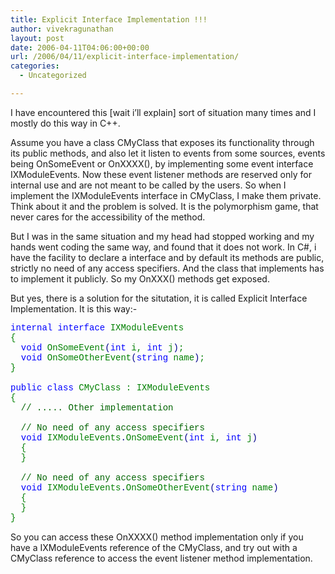 ```yaml
---
title: Explicit Interface Implementation !!!
author: vivekragunathan
layout: post
date: 2006-04-11T04:06:00+00:00
url: /2006/04/11/explicit-interface-implementation/
categories:
  - Uncategorized

---
```

I have encountered this [wait i&#8217;ll explain] sort of situation many times and I mostly do this way in C++.

Assume you have a class CMyClass that exposes its functionality through its public methods, and also let it listen to events from some sources, events being OnSomeEvent or OnXXXX(), by implementing some event interface IXModuleEvents. Now these event listener methods are reserved only for internal use and are not meant to be called by the users. So when I implement the IXModuleEvents interface in CMyClass, I make them private. Think about it and the problem is solved. It is the polymorphism game, that never cares for the accessibility of the method.

But I was in the same situation and my head had stopped working and my hands went coding the same way, and found that it does not work. In C#, i have the facility to declare a interface and by default its methods are public, strictly no need of any access specifiers. And the class that implements has to implement it publicly. So my OnXXX() methods get exposed.

But yes, there is a solution for the situtation, it is called Explicit Interface Implementation. It is this way:-

<pre style="font-family:Courier New;color:Green;"><span style="color:Blue;">internal interface</span> IXModuleEvents<br />{<br />  <span style="color:Blue;">void</span> OnSomeEvent<span style="color:DarkBlue;">(</span><span style="color:Blue;">int</span> i, <span style="color:Blue;">int</span> j<span style="color:DarkBlue;">)</span>;<br />  <span style="color:Blue;">void</span> OnSomeOtherEvent<span style="color:DarkBlue;">(</span><span style="color:Blue;">string</span> name<span style="color:DarkBlue;">)</span>;<br />}<br /><br /><span style="color:Blue;">public class</span> CMyClass : IXModuleEvents<br />{<br />  <span style="color:DarkGreen;">// ..... Other implementation</span><br /><br />  <span style="color:DarkGreen;">// No need of any access specifiers</span><br />  <span style="color:Blue;">void</span> IXModuleEvents<span style="color:DarkBlue;">.</span>OnSomeEvent<span style="color:DarkBlue;">(</span><span style="color:Blue;">int</span> i, <span style="color:Blue;">int</span> j<span style="color:DarkBlue;">)</span><br />  {<br />  }<br /><br />  <span style="color:DarkGreen;">// No need of any access specifiers</span><br />  <span style="color:Blue;">void</span> IXModuleEvents<span style="color:DarkBlue;">.</span>OnSomeOtherEvent<span style="color:DarkBlue;">(</span><span style="color:Blue;">string</span> name<span style="color:DarkBlue;">)</span><br />  {<br />  }<br />}<br /></pre>

So you can access these OnXXXX() method implementation only if you have a IXModuleEvents reference of the CMyClass, and try out with a CMyClass reference to access the event listener method implementation.
